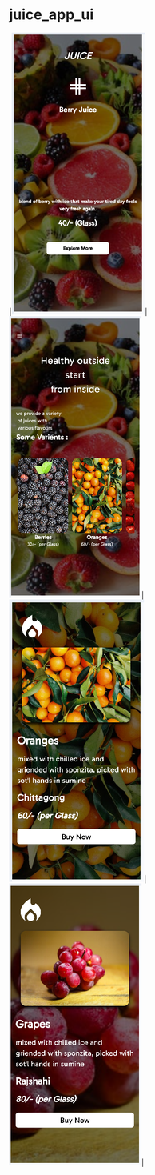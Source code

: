 # juice_app_ui





|![Image 1](https://raw.githubusercontent.com/Amirul898/Flutter-learn-concept/refs/heads/main/juice_app_ui/assets/photo/AppUIImage/JuiceAppUi_1.PNG)|![Image 2](https://raw.githubusercontent.com/Amirul898/Flutter-learn-concept/refs/heads/main/juice_app_ui/assets/photo/AppUIImage/JuiceAppUi_2.PNG)|![Image 3](https://raw.githubusercontent.com/Amirul898/Flutter-learn-concept/refs/heads/main/juice_app_ui/assets/photo/AppUIImage/JuiceAppUi_3.PNG)|![Image 4](https://raw.githubusercontent.com/Amirul898/Flutter-learn-concept/refs/heads/main/juice_app_ui/assets/photo/AppUIImage/JuiceAppUI_4.PNG)|

